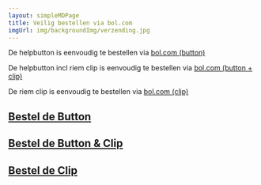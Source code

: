 ```yaml
---
layout: simpleMDPage
title: Veilig bestellen via bol.com
imgUrl: img/backgroundImg/verzending.jpg
---
```

<div class="row">
  <div class="col-lg-6 col-sm-6">
    <div class="gridSpace bolTemp">
      <p>De helpbutton is eenvoudig te bestellen via <a href="{% include general/bolLink.html %}">bol.com (button)</a></p>
      <p>De helpbutton incl riem clip is eenvoudig te bestellen via <a href="https://www.bol.com/nl/p/bluetooth-noodknop-paniekknop-senioren-alarm-clip/9200000091400867">bol.com (button + clip)</a></p>
      <p>De riem clip is eenvoudig te bestellen via <a href="https://www.bol.com/nl/p/clip-voor-bluetooth-noodknop-paniekknop-senioren-alarm/9200000091399595">bol.com (clip)</a></p>
    </div>
  </div>
  <div class="col-lg-6 col-sm-6">
    <div class="gridSpace bol bolTemp">
      <div class="overlay bolTemp">
        <a href="{% include general/bolLink.html %}"><h2>Bestel de Button</h2></a>
        <a href="https://www.bol.com/nl/p/bluetooth-noodknop-paniekknop-senioren-alarm-clip/9200000091400867"><h2>Bestel de Button &    Clip</h2></a>
        <a href="https://www.bol.com/nl/p/clip-voor-bluetooth-noodknop-paniekknop-senioren-alarm/9200000091399595"><h2>Bestel de Clip</h2>        </a>
      </div>
    </div>
  </div>
</div>
